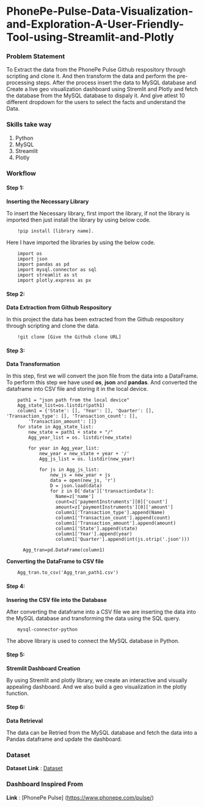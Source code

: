 # PhonePe-Pulse-Data-Visualization-and-Exploration-A-User-Friendly-Tool-using-Streamlit-and-Plotly


### Problem Statement
  To Extract the data from the PhonePe Pulse Github respository through scripting and clone it.  And then transform the data and perform the pre-processing steps. After the process insert the data to MySQL database and Create a live geo visualization dashboard using Stremlit and Plotly and fetch the database from the MySQL database to dispaly it. And give atlest 10 different dropdown for the users to select the facts and understand the Data.

### Skills take way
 
  1. Python
  2. MySQL
  3. Streamlit
  4. Plotly

### Workflow
#### Step 1:
**Inserting the Necessary Library**

  To insert the Necessary library, first import the library, if not the library is imported then just install the library by using below code.
        
        
        !pip install [library name].
        
  Here I have imported the libraries by using the below code.
        
        import os
        import json
        import pandas as pd
        import mysql.connector as sql
        import streamlit as st
        import plotly.express as px

#### Step 2:
**Data Extraction from Github Respository**

  In this project the data has been extracted from the Github respository through scripting and clone the data.

        !git clone [Give the Github clone URL]


#### Step 3:
**Data Transformation**

  In this step, first we will convert the json file from the data into a DataFrame. To perform this step we have used **os**, **json** and **pandas**. And converted the dataframe into CSV file and storing it in the local device.  

        path1 = "json path from the local device"
        Agg_state_list=os.listdir(path1)
        column1 = {'State': [], 'Year': [], 'Quarter': [], 'Transaction_type': [], 'Transaction_count': [],
            'Transaction_amount': []}
        for state in Agg_state_list:
            new_state = path1 + state + "/"
            Agg_year_list = os. listdir(new_state)
        
            for year in Agg_year_list:
                new_year = new_state + year + '/'
                Agg_js_list = os. listdir(new_year)
        
                for js in Agg_js_list:
                    new_js = new_year + js
                    data = open(new_js, 'r')
                    D = json.load(data)
                    for z in D['data']['transactionData']:
                      Name=z['name']
                      count=z['paymentInstruments'][0]['count']
                      amount=z['paymentInstruments'][0]['amount']
                      column1['Transaction_type'].append(Name)
                      column1['Transaction_count'].append(count)
                      column1['Transaction_amount'].append(amount)
                      column1['State'].append(state)
                      column1['Year'].append(year)
                      column1['Quarter'].append(int(js.strip('.json')))

          Agg_tran=pd.DataFrame(column1)

  
**Converting the DataFrame to CSV file**

        Agg_tran.to_csv('Agg_tran_path1.csv')


#### Step 4:
**Insering the CSV file into the Database**

  After converting the dataframe into a CSV file we are inserting the data into the MySQL database and transforming the data using the SQL query.

        mysql-connector-python

  The above library is used to connect the MySQL database in Python.


#### Step 5:
**Stremlit Dashboard Creation**

  By using Stremlit and plotly library, we create an interactive and visually appealing dashboard. And we also build a geo visualization in the plotly function. 


#### Step 6:
**Data Retrieval**

  The data can be Retried from the MySQL database and fetch the data into a Pandas dataframe and update the dashboard.


### Dataset
**Dataset Link** : [Dataset](https://github.com/PhonePe/pulse#readme)

### Dashboard Inspired From
**Link** : [PhonePe Pulse] (https://www.phonepe.com/pulse/)
